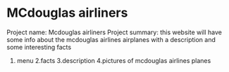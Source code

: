 # MCdouglas airliners
Project name: Mcdouglas airliners
Project summary: this website will have some info about the mcdouglas airlines airplanes with a description and some interesting facts
1. menu
2.facts
3.description
4.pictures of mcdouglas airlines planes
